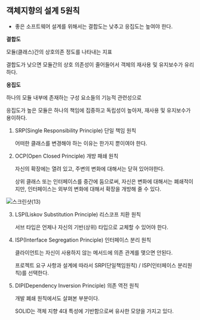 ## 객체지향의 설계 5원칙

- 좋은 소프트웨어 설계를 위해서는 결합도는 낮추고 응집도는 높여야 한다.

**결합도**

모듈(클래스)간의 상호의존 정도를 나타내는 지표

결합도가 낮으면 모듈간의 상호 의존성이 줄어들어서 객체의 재사용 및 유지보수가 유리하다.

**응집도**

하나의 모듈 내부에 존재하는 구성 요소들의 기능적 관련성으로 

응집도가 높은 모듈은 하나의 책임에 집중하고 독립성이 높아져, 재사용 및 유지보수가 용이하다.



1. SRP(Single Responsibility Principle) 단일 책임 원칙

   어떠한 클래스를 변경해야 하는 이유는 한가지 뿐이여야 한다.

   

2. OCP(Open Closed Principle) 개방 패쇄 원칙

   자신의 확장에는 열려 있고, 주변의 변화에 대해서는 닫혀 있어야한다.

   상위 클래스 또는 인터페이스를 중간에 둠으로써, 자신은 변화에 대해서는 폐쇄적이지만, 인터페이스는 외부의 변화에 대해서 확장을 개방해 줄 수 있다.

![스크린샷(13)](C:\Users\taekg\OneDrive\사진\스크린샷\스크린샷(13).png)



3. LSP(Liskov Substitution Principle) 리스코프 치환 원칙

   서브 타입은 언제나 자신의 기반(상위) 타입으로 교체할 수 있어야 한다.

   

4. ISP(Interface Segregation Principle) 인터페이스 분리 원칙

   클라이언트는 자신이 사용하지 않는 메서드에 의존 관계를 맺으면 안된다.

   프로젝트 요구 사항과 설계에 따라서 SRP(단일책임원칙) / ISP(인터페이스 분리원칙)를 선택한다.

   

5. DIP(Dependency Inversion Principle) 의존 역전 원칙

   개발 폐쇄 원칙에서도 살펴본 부분이다.

   SOLID는 객체 지향 4대 특성에 기반함으로써 유사한 모양을 가지고 있다.

   